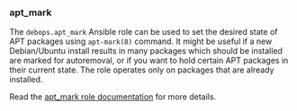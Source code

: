### apt_mark

The `debops.apt_mark` Ansible role can be used to set the desired state
of APT packages using `apt-mark(8)` command. It might be useful if a new
Debian/Ubuntu install results in many packages which should be installed
are marked for autoremoval, or if you want to hold certain APT packages
in their current state. The role operates only on packages that are
already installed.

Read the [apt_mark role documentation](https://docs.debops.org/en/master/ansible/roles/apt_mark/) for more details.
